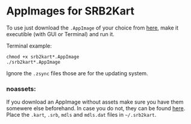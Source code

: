 # AppImages for SRB2Kart

To use just download the `.AppImage` of your choice from [here](https://github.com/Lonsfor/srb2k-appimage/releases/latest), make it executible (with GUI or Terminal) and run it.

Terminal example:
```
chmod +x srb2kart*.AppImage
./srb2kart*.AppImage
```

Ignore the `.zsync` files those are for the updating system.

### noassets:

If you download an AppImage without assets make sure you have them somewere else beforehand. In case you do not, they can be found [here](https://github.com/STJr/Kart-Public/releases/download/v1.5/AssetsLinuxOnly.zip). Place the `.kart`, `.srb`, `mdls` and `mdls.dat` files in `~/.srb2kart`.
